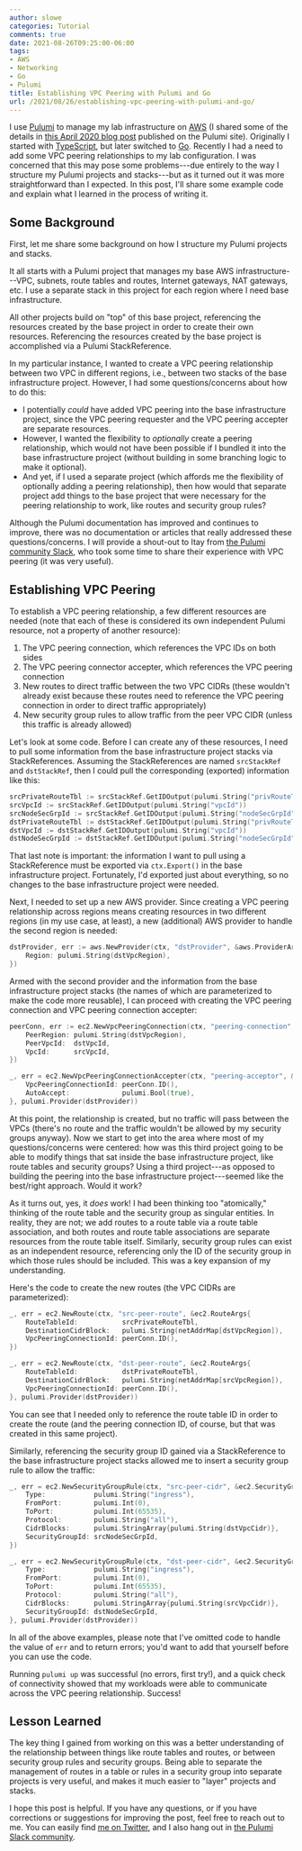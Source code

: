 ```yaml
---
author: slowe
categories: Tutorial
comments: true
date: 2021-08-26T09:25:00-06:00
tags:
- AWS
- Networking
- Go
- Pulumi
title: Establishing VPC Peering with Pulumi and Go
url: /2021/08/26/establishing-vpc-peering-with-pulumi-and-go/
---
```


I use [Pulumi][link-2] to manage my lab infrastructure on [AWS][link-5] (I shared some of the details in [this April 2020 blog post][link-1] published on the Pulumi site). Originally I started with [TypeScript][link-3], but later switched to [Go][link-4]. Recently I had a need to add some VPC peering relationships to my lab configuration. I was concerned that this may pose some problems---due entirely to the way I structure my Pulumi projects and stacks---but as it turned out it was more straightforward than I expected. In this post, I'll share some example code and explain what I learned in the process of writing it.<!--more-->

## Some Background

First, let me share some background on how I structure my Pulumi projects and stacks.

It all starts with a Pulumi project that manages my base AWS infrastructure---VPC, subnets, route tables and routes, Internet gateways, NAT gateways, etc. I use a separate stack in this project for each region where I need base infrastructure.

All other projects build on "top" of this base project, referencing the resources created by the base project in order to create their own resources. Referencing the resources created by the base project is accomplished via a Pulumi StackReference.

In my particular instance, I wanted to create a VPC peering relationship between two VPC in different regions, i.e., between two stacks of the base infrastructure project. However, I had some questions/concerns about how to do this:

* I potentially _could_ have added VPC peering into the base infrastructure project, since the VPC peering requester and the VPC peering accepter are separate resources.
* However, I wanted the flexibility to _optionally_ create a peering relationship, which would not have been possible if I bundled it into the base infrastructure project (without building in some branching logic to make it optional).
* And yet, if I used a separate project (which affords me the flexibility of optionally adding a peering relationship), then how would that separate project add things to the base project that were necessary for the peering relationship to work, like routes and security group rules?

Although the Pulumi documentation has improved and continues to improve, there was no documentation or articles that really addressed these questions/concerns. I will provide a shout-out to Itay from [the Pulumi community Slack][link-7], who took some time to share their experience with VPC peering (it was very useful).

## Establishing VPC Peering

To establish a VPC peering relationship, a few different resources are needed (note that each of these is considered its own independent Pulumi resource, not a property of another resource):

1. The VPC peering connection, which references the VPC IDs on both sides
2. The VPC peering connector accepter, which references the VPC peering connection
3. New routes to direct traffic between the two VPC CIDRs (these wouldn't already exist because these routes need to reference the VPC peering connection in order to direct traffic appropriately)
4. New security group rules to allow traffic from the peer VPC CIDR (unless this traffic is already allowed)

Let's look at some code. Before I can create any of these resources, I need to pull some information from the base infrastructure project stacks via StackReferences. Assuming the StackReferences are named `srcStackRef` and `dstStackRef`, then I could pull the corresponding (exported) information like this:

```go
srcPrivateRouteTbl := srcStackRef.GetIDOutput(pulumi.String("privRouteTableId"))
srcVpcId := srcStackRef.GetIDOutput(pulumi.String("vpcId"))
srcNodeSecGrpId := srcStackRef.GetIDOutput(pulumi.String("nodeSecGrpId"))
dstPrivateRouteTbl := dstStackRef.GetIDOutput(pulumi.String("privRouteTableId"))
dstVpcId := dstStackRef.GetIDOutput(pulumi.String("vpcId"))
dstNodeSecGrpId := dstStackRef.GetIDOutput(pulumi.String("nodeSecGrpId"))
```

That last note is important: the information I want to pull using a StackReference must be exported via `ctx.Export()` in the base infrastructure project. Fortunately, I'd exported just about everything, so no changes to the base infrastructure project were needed.

Next, I needed to set up a new AWS provider. Since creating a VPC peering relationship across regions means creating resources in two different regions (in my use case, at least), a new (additional) AWS provider to handle the second region is needed:

```go
dstProvider, err := aws.NewProvider(ctx, "dstProvider", &aws.ProviderArgs{
	Region: pulumi.String(dstVpcRegion),
})
```

Armed with the second provider and the information from the base infrastructure project stacks (the names of which are parameterized to make the code more reusable), I can proceed with creating the VPC peering connection and VPC peering connection accepter:

```go
peerConn, err := ec2.NewVpcPeeringConnection(ctx, "peering-connection", &ec2.VpcPeeringConnectionArgs{
	PeerRegion: pulumi.String(dstVpcRegion),
	PeerVpcId:  dstVpcId,
	VpcId:      srcVpcId,
})

_, err = ec2.NewVpcPeeringConnectionAccepter(ctx, "peering-acceptor", &ec2.VpcPeeringConnectionAccepterArgs{
	VpcPeeringConnectionId: peerConn.ID(),
	AutoAccept:             pulumi.Bool(true),
}, pulumi.Provider(dstProvider))
```

At this point, the relationship is created, but no traffic will pass between the VPCs (there's no route and the traffic wouldn't be allowed by my security groups anyway). Now we start to get into the area where most of my questions/concerns were centered: how was this third project going to be able to modify things that sat inside the base infrastructure project, like route tables and security groups? Using a third project---as opposed to building the peering into the base infrastructure project---seemed like the best/right approach. Would it work?

As it turns out, yes, it _does_ work! I had been thinking too "atomically," thinking of the route table and the security group as singular entities. In reality, they are not; we add routes to a route table via a route table association, and both routes and route table associations are separate resources from the route table itself. Similarly, security group rules can exist as an independent resource, referencing only the ID of the security group in which those rules should be included. This was a key expansion of my understanding.

Here's the code to create the new routes (the VPC CIDRs are parameterized):

```go
_, err = ec2.NewRoute(ctx, "src-peer-route", &ec2.RouteArgs{
	RouteTableId:           srcPrivateRouteTbl,
	DestinationCidrBlock:   pulumi.String(netAddrMap[dstVpcRegion]),
	VpcPeeringConnectionId: peerConn.ID(),
})

_, err = ec2.NewRoute(ctx, "dst-peer-route", &ec2.RouteArgs{
	RouteTableId:           dstPrivateRouteTbl,
	DestinationCidrBlock:   pulumi.String(netAddrMap[srcVpcRegion]),
	VpcPeeringConnectionId: peerConn.ID(),
}, pulumi.Provider(dstProvider))
```

You can see that I needed only to reference the route table ID in order to create the route (and the peering connection ID, of course, but that was created in this same project).

Similarly, referencing the security group ID gained via a StackReference to the base infrastructure project stacks allowed me to insert a security group rule to allow the traffic:

```go
_, err = ec2.NewSecurityGroupRule(ctx, "src-peer-cidr", &ec2.SecurityGroupRuleArgs{
	Type:            pulumi.String("ingress"),
	FromPort:        pulumi.Int(0),
	ToPort:          pulumi.Int(65535),
	Protocol:        pulumi.String("all"),
	CidrBlocks:      pulumi.StringArray{pulumi.String(dstVpcCidr)},
	SecurityGroupId: srcNodeSecGrpId,
})

_, err = ec2.NewSecurityGroupRule(ctx, "dst-peer-cidr", &ec2.SecurityGroupRuleArgs{
	Type:            pulumi.String("ingress"),
	FromPort:        pulumi.Int(0),
	ToPort:          pulumi.Int(65535),
	Protocol:        pulumi.String("all"),
	CidrBlocks:      pulumi.StringArray{pulumi.String(srcVpcCidr)},
	SecurityGroupId: dstNodeSecGrpId,
}, pulumi.Provider(dstProvider))
```

In all of the above examples, please note that I've omitted code to handle the value of `err` and to return errors; you'd want to add that yourself before you can use the code.

Running `pulumi up` was successful (no errors, first try!), and a quick check of connectivity showed that my workloads were able to communicate across the VPC peering relationship. Success!

## Lesson Learned

The key thing I gained from working on this was a better understanding of the relationship between things like route tables and routes, or between security group rules and security groups. Being able to separate the management of routes in a table or rules in a security group into separate projects is very useful, and makes it much easier to "layer" projects and stacks.

I hope this post is helpful. If you have any questions, or if you have corrections or suggestions for improving the post, feel free to reach out to me. You can easily find [me on Twitter][link-6], and I also hang out in [the Pulumi Slack community][link-7].

[link-1]: https://www.pulumi.com/blog/supporting-kubernetes-with-pulumi/
[link-2]: https://www.pulumi.com/
[link-3]: https://www.typescriptlang.org/
[link-4]: https://golang.org/
[link-5]: https://aws.amazon.com/
[link-6]: https://twitter.com/scott_lowe
[link-7]: https://pulumi-community.slack.com
